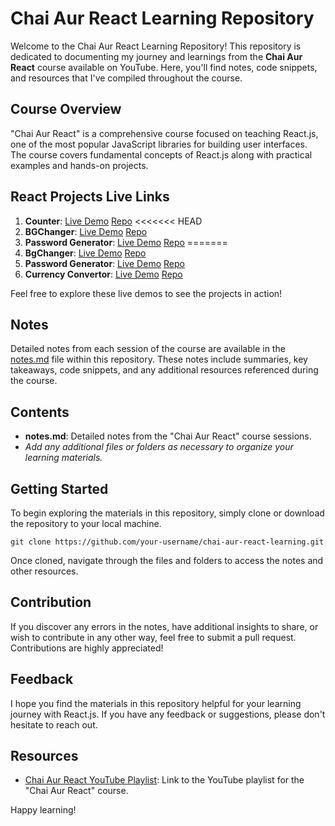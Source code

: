 # Chai Aur React Learning Repository

Welcome to the Chai Aur React Learning Repository! This repository is dedicated to documenting my journey and learnings from the **Chai Aur React** course available on YouTube. Here, you'll find notes, code snippets, and resources that I've compiled throughout the course.

## Course Overview
"Chai Aur React" is a comprehensive course focused on teaching React.js, one of the most popular JavaScript libraries for building user interfaces. The course covers fundamental concepts of React.js along with practical examples and hands-on projects.

## React Projects Live Links
1. **Counter**: [Live Demo](https://counter-vite-react.netlify.app/) [Repo](./counter-project/)
<<<<<<< HEAD
2. **BGChanger**: [Live Demo](https://bgchanger-vite-react.netlify.app/)  [Repo](./bgchanger-project/)
3. **Password Generator**: [Live Demo](https://password-generator-vite-react.netlify.app/) [Repo](./password-generator-project/)
=======
2. **BgChanger**: [Live Demo](https://bgchanger-vite-react.netlify.app/)  [Repo](./bgchanger-project/)
3. **Password Generator**: [Live Demo](https://password-generator-vite-react.netlify.app/) [Repo](./password-generator-project/)
4. **Currency Convertor**: [Live Demo](https://moneymorph-convertor.netlify.app/) [Repo](./password-currency-convertor-project/)

Feel free to explore these live demos to see the projects in action!

## Notes
Detailed notes from each session of the course are available in the [notes.md](notes.md) file within this repository. These notes include summaries, key takeaways, code snippets, and any additional resources referenced during the course.

## Contents
- **notes.md**: Detailed notes from the "Chai Aur React" course sessions.
- *Add any additional files or folders as necessary to organize your learning materials.*

## Getting Started
To begin exploring the materials in this repository, simply clone or download the repository to your local machine.

```
git clone https://github.com/your-username/chai-aur-react-learning.git
```

Once cloned, navigate through the files and folders to access the notes and other resources.

## Contribution
If you discover any errors in the notes, have additional insights to share, or wish to contribute in any other way, feel free to submit a pull request. Contributions are highly appreciated!

## Feedback
I hope you find the materials in this repository helpful for your learning journey with React.js. If you have any feedback or suggestions, please don't hesitate to reach out.

## Resources
- [Chai Aur React YouTube Playlist](https://youtube.com/playlist?list=PLu71SKxNbfoDqgPchmvIsL4hTnJIrtige&si=bLDbzA-jsdLp6joD): Link to the YouTube playlist for the "Chai Aur React" course.

Happy learning!
